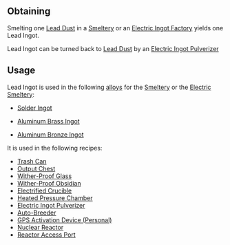 
## Obtaining
Smelting one [Lead Dust](https://github.com/TheBusyBiscuit/Slimefun4/wiki/Aluminum-Dust) in a [Smeltery](https://github.com/TheBusyBiscuit/Slimefun4/wiki/Smeltery) or an [Electric Ingot Factory](https://github.com/TheBusyBiscuit/Slimefun4/wiki/Electric-Ingot-Factory) yields one Lead Ingot.<br>

Lead Ingot can be turned back to [Lead Dust](https://github.com/TheBusyBiscuit/Slimefun4/wiki/Lead-Dust) by an [Electric Ingot Pulverizer](https://github.com/TheBusyBiscuit/Slimefun4/wiki/Electric-Ingot-Pulverizer)

## Usage
Lead Ingot is used in the following [alloys](https://github.com/TheBusyBiscuit/Slimefun4/wiki/Ingots#Alloys) for the [Smeltery](https://github.com/TheBusyBiscuit/Slimefun4/wiki/Smeltery) or the [Electric Smeltery](https://github.com/TheBusyBiscuit/Slimefun4/wiki/Electric-Smeltery):
* [Solder Ingot](https://github.com/TheBusyBiscuit/Slimefun4/wiki/Solder-Ingot)

* [Aluminum Brass Ingot](https://github.com/TheBusyBiscuit/Slimefun4/wiki/Aluminum-Brass-Ingot)
* [Aluminum Bronze Ingot](https://github.com/TheBusyBiscuit/Slimefun4/wiki/Aluminum-Bronze-Ingot)

It is used in the following recipes:
* [Trash Can](https://github.com/TheBusyBiscuit/Slimefun4/wiki/Trash-Can)
* [Output Chest](https://github.com/TheBusyBiscuit/Slimefun4/wiki/Output-Chest)
* [Wither-Proof Glass](https://github.com/TheBusyBiscuit/Slimefun4-Wiki/Wither-Proof-Blocks)
* [Wither-Proof Obsidian](https://github.com/TheBusyBiscuit/Slimefun4-Wiki/Wither-Proof-Blocks)
* [Electrified Crucible](https://github.com/TheBusyBiscuit/Slimefun4/wiki/Electrified-Crucible)
* [Heated Pressure Chamber](https://github.com/TheBusyBiscuit/Slimefun4/wiki/Heated-Pressure-Chamber)
* [Electric Ingot Pulverizer](https://github.com/TheBusyBiscuit/Slimefun4/wiki/Electric-Ingot-Pulverizer)
* [Auto-Breeder](https://github.com/TheBusyBiscuit/Slimefun4/wiki/Auto-Breeder)
* [GPS Activation Device (Personal)](https://github.com/TheBusyBiscuit/Slimefun4/wiki/GPS-Activation-Device-Personal)
* [Nuclear Reactor](https://github.com/TheBusyBiscuit/Slimefun4/wiki/Nuclear-Reactor)
* [Reactor Access Port](https://github.com/TheBusyBiscuit/Slimefun4/wiki/Reactor-Access-Port)

